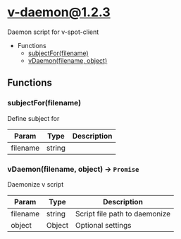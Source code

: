 # v-daemon@1.2.3

Daemon script for v-spot-client

+ Functions
  + [subjectFor(filename)](#v-daemon-function-subject-for)
  + [vDaemon(filename, object)](#v-daemon-function-v-daemon)

## Functions

<a class='md-heading-link' name="v-daemon-function-subject-for" ></a>

### subjectFor(filename)

Define subject for

| Param | Type | Description |
| ----- | --- | -------- |
| filename | string |  |

<a class='md-heading-link' name="v-daemon-function-v-daemon" ></a>

### vDaemon(filename, object) -> `Promise`

Daemonize v script

| Param | Type | Description |
| ----- | --- | -------- |
| filename | string | Script file path to daemonize |
| object | Object | Optional settings |





